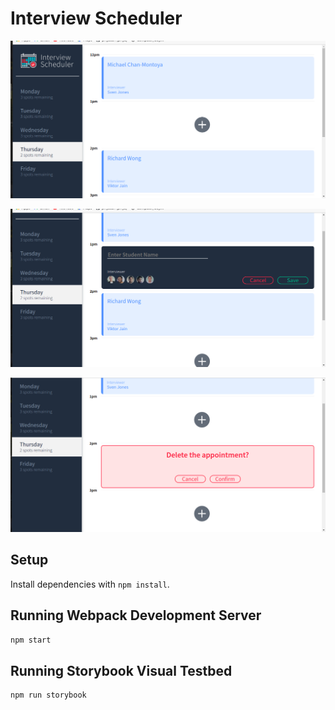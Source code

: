 # Interview Scheduler


!["screenshot for Scheduler"](https://github.com/priya521/scheduler/blob/master/screenshots/Scheduler.png)

!["screenshot for Save appointment"](https://github.com/priya521/scheduler/blob/master/screenshots/save.png)

!["screenshot for Delete Appointment"](https://github.com/priya521/scheduler/blob/master/screenshots/DeleteAppointment.png)

## Setup

Install dependencies with `npm install`.

## Running Webpack Development Server

```sh
npm start
```

## Running Storybook Visual Testbed

```sh
npm run storybook
```
